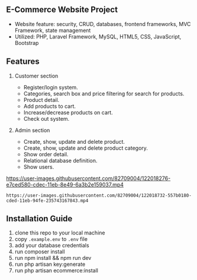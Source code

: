 ## E-Commerce Website Project

-	Website feature: security, CRUD, databases, frontend frameworks, MVC Framework, state management
-	Utilized: PHP, Laravel Framework, MySQL, HTML5, CSS, JavaScript, Bootstrap

## Features

1. Customer section
    - Register/login system.
    - Categories, search box and price filtering for search for products.
    - Product detail.
    - Add products to cart.
    - Increase/decrease products on cart.
    - Check out system.
    
2. Admin section
    - Create, show, update and delete product.
    - Create, show, update and delete product category.
    - Show order detail.
    - Relational database definition.
    - Show users.

https://user-images.githubusercontent.com/82709004/122018276-e7ced580-cdec-11eb-8e49-6a3b2e159037.mp4


`https://user-images.githubusercontent.com/82709004/122018732-557b0180-cded-11eb-94fe-235743167843.mp4`



## Installation Guide

1. clone this repo to your local machine
2. copy `.example.env` to `.env` file
3. add your database credentials
4. run composer install
5. run npm install && npm run dev
6. run php artisan key:generate
7. run php artisan ecommerce:install

